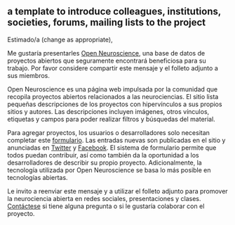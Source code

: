 ## a template to introduce colleagues, institutions, societies, forums, mailing lists to the project

Estimado/a (change as appropriate),

Me gustaría presentarles [Open Neuroscience](<https://open-neuroscience.com>), una base de datos de proyectos abiertos que seguramente encontrará beneficiosa para su trabajo. Por favor considere compartir este mensaje y el folleto adjunto a sus miembros.

Open Neuroscience es una página web impulsada por la comunidad que recopila proyectos abiertos relacionados a las neurociencias. El sitio lista pequeñas descripciones de los proyectos con hipervínculos a sus propios sitios y autores. Las descripciones incluyen imágenes, otros vínculos, etiquetas y campos para poder realizar filtros y búsquedas del material.

Para agregar proyectos, los usuarios o desarrolladores solo necesitan completar este [formulario](https://forms.gle/ByM8thAhZJkHBMQN8). Las entradas nuevas son publicadas en el sitio y anunciadas en [Twitter](https://twitter.com/openneurosci) y [Facebook](https://www.facebook.com/OpenNeuroscience). El sistema de formulario permite que todos puedan contribuir, así como también da la oportunidad a los desarrolladores de describir su propio proyecto. Adicionalmente, la tecnología utilizada por Open Neuroscience se basa lo más posible en tecnologías abiertas.

Le invito a reenviar este mensaje y a utilizar el folleto adjunto para promover la neurociencia abierta en redes sociales, presentaciones y clases. [Contáctese](mailto:openeuroscience@gmail.com) si tiene alguna pregunta o si le gustaría colaborar con el proyecto.
